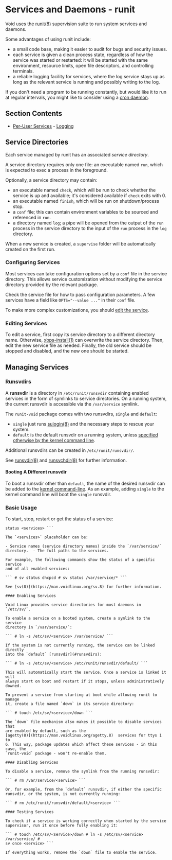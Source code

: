 # Services and Daemons - runit

Void uses the [runit(8)](https://man.voidlinux.org/runit.8) supervision
suite to run system services and daemons.

Some advantages of using runit include:

- a small code base, making it easier to audit for bugs and security issues.
- each service is given a clean process state, regardless of how the service was
   started or restarted: it will be started with the same environment, resource
   limits, open file descriptors, and controlling terminals.
- a reliable logging facility for services, where the log service stays up as
   long as the relevant service is running and possibly writing to the log.

If you don't need a program to be running constantly, but would like it to
run at regular intervals, you might like to consider using a [cron
daemon](../cron.md).

## Section Contents

- [Per-User Services](./user-services.md)  - [Logging](./logging.md)

## Service Directories

Each service managed by runit has an associated *service directory*.

A service directory requires only one file: an executable named `run`, which
is expected to exec a process in the foreground.

Optionally, a service directory may contain:

- an executable named `check`, which will be run to check whether the service is
   up and available; it's considered available if `check` exits with 0.
- an executable named `finish`, which will be run on shutdown/process stop.
- a `conf` file; this can contain environment variables to be sourced and
   referenced in `run`.
- a directory named `log`; a pipe will be opened from the output of the `run`
   process in the service directory to the input of the `run` process in the
   `log` directory.

When a new service is created, a `supervise` folder will be automatically
created on the first run.

### Configuring Services

Most services can take configuration options set by a `conf` file in the
service directory. This allows service customization without modifying the
service directory provided by the relevant package.

Check the service file for how to pass configuration parameters. A few
services have a field like `OPTS="--value ..."` in their `conf` file.

To make more complex customizations, you should [edit the
service](#editing-services).

### Editing Services

To edit a service, first copy its service directory to a different directory
name. Otherwise, [xbps-install(1)](https://man.voidlinux.org/xbps-install.1)
can overwrite the service directory. Then, edit the new service file as
needed.  Finally, the old service should be stopped and disabled, and the
new one should be started.

## Managing Services

### Runsvdirs

A **runsvdir** is a directory in `/etc/runit/runsvdir` containing enabled
services in the form of symlinks to service directories. On a running
system, the current runsvdir is accessible via the `/var/service` symlink.

The `runit-void` package comes with two runsvdirs, `single` and `default`:

- `single` just runs [sulogin(8)](https://man.voidlinux.org/sulogin.8) and the
   necessary steps to rescue your system.
- `default` is the default runsvdir on a running system, unless [specified
   otherwise by the kernel command line](#booting-a-different-runsvdir).

Additional runsvdirs can be created in `/etc/runit/runsvdir/`.

See [runsvdir(8)](https://man.voidlinux.org/runsvdir.8) and
[runsvchdir(8)](https://man.voidlinux.org/runsvchdir.8) for further
information.

#### Booting A Different runsvdir

To boot a runsvdir other than `default`, the name of the desired runsvdir
can be added to the [kernel command-line](../kernel.md#cmdline). As an
example, adding `single` to the kernel command line will boot the `single`
runsvdir.

### Basic Usage

To start, stop, restart or get the status of a service:

``` # sv up <services> # sv down <services> # sv restart <services> # sv
status <services> ```

The `<services>` placeholder can be:

- Service names (service directory names) inside the `/var/service/`
directory.  - The full paths to the services.

For example, the following commands show the status of a specific service
and of all enabled services:

``` # sv status dhcpcd # sv status /var/service/* ```

See [sv(8)](https://man.voidlinux.org/sv.8) for further information.

#### Enabling Services

Void Linux provides service directories for most daemons in `/etc/sv/`.

To enable a service on a booted system, create a symlink to the service
directory in `/var/service/`:

``` # ln -s /etc/sv/<service> /var/service/ ```

If the system is not currently running, the service can be linked directly
into the `default` [runsvdir](#runsvdirs):

``` # ln -s /etc/sv/<service> /etc/runit/runsvdir/default/ ```

This will automatically start the service. Once a service is linked it will
always start on boot and restart if it stops, unless administratively
downed.

To prevent a service from starting at boot while allowing runit to manage
it, create a file named `down` in its service directory:

``` # touch /etc/sv/<service>/down ```

The `down` file mechanism also makes it possible to disable services that
are enabled by default, such as the
[agetty(8)](https://man.voidlinux.org/agetty.8)  services for ttys 1 to
6. This way, package updates which affect these services - in this case, the
`runit-void` package - won't re-enable them.

#### Disabling Services

To disable a service, remove the symlink from the running runsvdir:

``` # rm /var/service/<service> ```

Or, for example, from the `default` runsvdir, if either the specific
runsvdir, or the system, is not currently running:

``` # rm /etc/runit/runsvdir/default/<service> ```

#### Testing Services

To check if a service is working correctly when started by the service
supervisor, run it once before fully enabling it:

``` # touch /etc/sv/<service>/down # ln -s /etc/sv/<service> /var/service/ #
sv once <service> ```

If everything works, remove the `down` file to enable the service.
